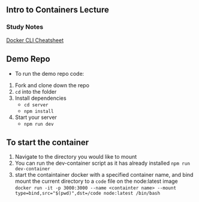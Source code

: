 ## Intro to Containers Lecture 

### Study Notes
[Docker CLI Cheatsheet](https://github.com/getfutureproof/fp_guides_wiki/wiki/Docker-101-Cheatsheet)


## Demo Repo
- To run the demo repo code:
1. Fork and clone down the repo
2. `cd` into the folder
3. Install dependencies
    - `cd server`
    - `npm install`
4. Start your server
    - `npm run dev`

## To start the container 
1. Navigate to the directory you would like to mount
2. You can run the dev-container script as it has already installed
    `npm run dev-container`
3. start the containtainer docker with a specified container name, and bind mount the current directory to a `code` file on the node:latest image
    `docker run -it -p 3000:3000 --name <containter name> --mount type=bind,src="$(pwd)",dst=/code node:latest /bin/bash`